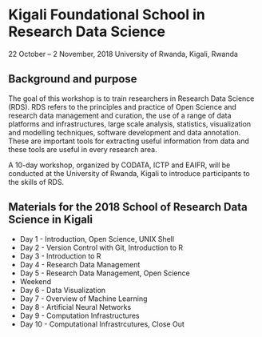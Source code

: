 # Kigali Foundational School in Research Data Science 
22 October – 2 November, 2018
University of Rwanda, Kigali, Rwanda

## Background and purpose 
The goal of this workshop is to train researchers in Research Data Science (RDS). RDS refers to the principles and practice of Open Science and research data management and curation, the use of a range of data platforms and infrastructures, large scale analysis, statistics, visualization and modelling techniques, software development and data annotation. These are important tools for extracting useful information from data and these tools are useful in every research area. 

A 10-day workshop, organized by CODATA, ICTP and EAIFR, will be conducted at the University of Rwanda, Kigali to introduce participants to the skills of RDS. 

## Materials for the 2018 School of Research Data Science in Kigali

   * Day 1 - Introduction, Open Science, UNIX Shell
   * Day 2 - Version Control with Git, Introduction to R
   * Day 3 - Introduction to R
   * Day 4 - Research Data Management
   * Day 5 - Research Data Management, Open Science
   * Weekend
   * Day 6 - Data Visualization
   * Day 7 - Overview of Machine Learning
   * Day 8 - Artificial Neural Networks
   * Day 9 - Computation Infrastructures
   * Day 10 - Computational Infrastrcutures, Close Out
